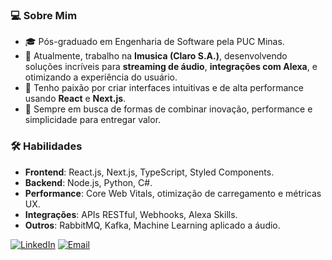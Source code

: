 ### 💻 Sobre Mim
- 🎓 Pós-graduado em Engenharia de Software pela PUC Minas.
- 💼 Atualmente, trabalho na **Imusica (Claro S.A.)**, desenvolvendo soluções incríveis para **streaming de áudio**, **integrações com Alexa**, e otimizando a experiência do usuário.
- 🌟 Tenho paixão por criar interfaces intuitivas e de alta performance usando **React** e **Next.js**.
- 🚀 Sempre em busca de formas de combinar inovação, performance e simplicidade para entregar valor.

### 🛠️ Habilidades
- **Frontend**: React.js, Next.js, TypeScript, Styled Components.
- **Backend**: Node.js, Python, C#.
- **Performance**: Core Web Vitals, otimização de carregamento e métricas UX.
- **Integrações**: APIs RESTful, Webhooks, Alexa Skills.
- **Outros**: RabbitMQ, Kafka, Machine Learning aplicado a áudio.

[![LinkedIn](https://img.shields.io/badge/LinkedIn-0077B5?style=for-the-badge&logo=linkedin&logoColor=white)](https://www.linkedin.com/in/allisonfolha/)
[![Email](https://img.shields.io/badge/Email-D14836?style=for-the-badge&logo=gmail&logoColor=white)](mailto:alisonfolha@gmail.com)
